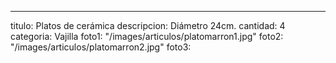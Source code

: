 ---
titulo: Platos de cerámica
descripcion: Diámetro 24cm.
cantidad: 4
categoria: Vajilla
foto1: "/images/articulos/platomarron1.jpg"
foto2: "/images/articulos/platomarron2.jpg"
foto3: 
